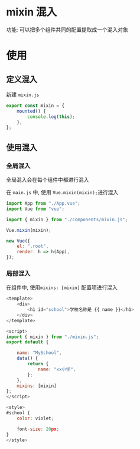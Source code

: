 # mixin 混入

功能: 可以把多个组件共同的配置提取成一个混入对象

# 使用

## 定义混入

新建 `mixin.js`​

```js
export const mixin = {
    mounted() {
        console.log(this);
    },
};

```

## 使用混入

### 全局混入

全局混入会在每个组件中都进行混入

在 `main.js`​ 中, 使用 `Vue.mixin(mixin);`​ 进行混入

```js
import App from "./App.vue";
import Vue from "vue";

import { mixin } from "./components/mixin.js";

Vue.mixin(mixin);

new Vue({
    el: ".root",
    render: h => h(App),
});

```

### 局部混入

在组件中, 使用`mixins: [mixin]`​ 配置项进行混入

```js
<template>
    <div>
        <h1 id="school">学校名称是 {{ name }}</h1>
    </div>
</template>

<script>
import { mixin } from "./mixin.js";
export default {

    name: "MySchool",
    data() {
        return {
            name: "xx小学",
        };
    },
    mixins: [mixin]
};
</script>

<style>
#school {
    color: violet;

    font-size: 20px;
}
</style>
```
